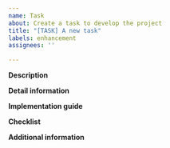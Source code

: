 ```yaml
---
name: Task
about: Create a task to develop the project
title: "[TASK] A new task"
labels: enhancement
assignees: ''

---
```


**Description**

<!--A clear and concise description of what task is.-->

**Detail information**

<!--Detail information about the task (Eg: What is it for? Why do we need it?...). May include a table of what to implement (for project managers)-->

<!--
| Col 1     | Col 2     | Col 3     |
| --------- | --------- | --------- |
| Content 1 | Content 2 | Content 3 |
-->

**Implementation guide**

<!--Quick guide about how to implement the task as well as any library and tools needed (if any)-->

**Checklist**

<!--Smaller works that are needed to finish (for assignees)-->

<!--
- [ ] Work 1
- [ ] Work 2
- [ ] Work 3
-->

**Additional information**

<!--Any other information that is needed-->
